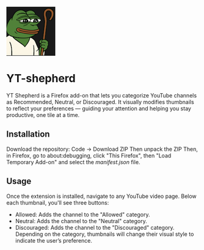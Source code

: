 ![YT Shepherd Icon](icons/pasterz-128.png)

# YT-shepherd
YT Shepherd is a Firefox add-on that lets you categorize YouTube channels as Recommended, Neutral, or Discouraged. It visually modifies thumbnails to reflect your preferences — guiding your attention and helping you stay productive, one tile at a time.

## Installation
Download the repository: Code -> Download ZIP
Then unpack the ZIP
Then, in Firefox, go to about:debugging, click "This Firefox", then "Load Temporary Add-on" and select the _manifest.json_ file.

## Usage
Once the extension is installed, navigate to any YouTube video page.
Below each thumbnail, you'll see three buttons:
- Allowed: Adds the channel to the "Allowed" category.
- Neutral: Adds the channel to the "Neutral" category.
- Discouraged: Adds the channel to the "Discouraged" category.
Depending on the category, thumbnails will change their visual style to indicate the user’s preference.
